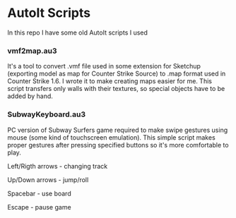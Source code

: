 # AutoIt Scripts
In this repo I have some old AutoIt scripts I used

### vmf2map.au3 
It's a tool to convert .vmf file used in some extension for Sketchup (exporting model as map for Counter Strike Source) to .map format used in Counter Strike 1.6.
I wrote it to make creating maps easier for me.
This script transfers only walls with their textures, so special objects have to be added by hand.

### SubwayKeyboard.au3
PC version of Subway Surfers game required to make swipe gestures using mouse (some kind of touchscreen emulation). This simple script makes proper gestures after pressing specified buttons so it's more comfortable to play.

Left/Rigth arrows - changing track

Up/Down arrows - jump/roll

Spacebar - use board

Escape - pause game
